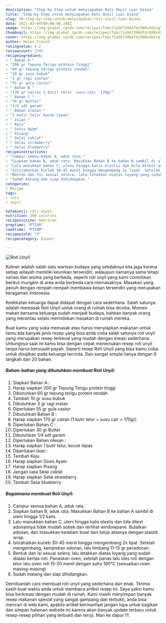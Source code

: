 ```yaml
---
description: "Step-by-Step untuk menyiapakan Roti Unyil Luar biasa"
title: "Step-by-Step untuk menyiapakan Roti Unyil Luar biasa"
slug: 39-step-by-step-untuk-menyiapakan-roti-unyil-luar-biasa
date: 2021-03-04T00:00:00.248Z
image: https://img-global.cpcdn.com/recipes/fabc71a5673964fd/680x482cq70/roti-unyil-foto-resep-utama.jpg
thumbnail: https://img-global.cpcdn.com/recipes/fabc71a5673964fd/680x482cq70/roti-unyil-foto-resep-utama.jpg
cover: https://img-global.cpcdn.com/recipes/fabc71a5673964fd/680x482cq70/roti-unyil-foto-resep-utama.jpg
author: Helen French
ratingvalue: 4.2
reviewcount: 2395
recipeingredient:
- " Bahan A "
- "200 gr Tepung Terigu protein tinggi"
- "60 gr tepung terigu protein rendah"
- "10 gr susu bubuk"
- "3 gr ragi instan"
- "55 gr gula castor"
- " Bahan B "
- "170 gr cairan 1 butir telur  susu cair  170gr"
- " Bahan C "
- "30 gr Butter"
- "1/4 sdt garam"
- " Bahan olesan "
- "1 butir telur kocok lepas"
- " Isian "
- " Keju"
- " Sosis Ayam"
- " Pisang"
- " Selai coklat"
- " Selai strawberry"
- " Selai blueberry"
recipeinstructions:
- "Campur semua bahan A, aduk rata."
- "Siapkan bahan B, aduk rata. Masukkan Bahan B ke bahan A sambil di uleni hingga 1/2 kalis."
- "Lalu masukkan bahan C, uleni hingga kalis elastis dan bila ditest adonannya tidak mudah sobek dan terlihat windowpane. Bulatkan adonan, dan masukkan kedalam bowl dan tutup atasnya dengan plastik wrap."
- "Istirahatkan kurleb 30-45 menit hingga mengembang 2x lipat. Setelah mengembang, kempiskan adonan, lalu timbang 11-15 gr peradonan."
- "Bentuk dan Isi sesuai selera, lalu letakkan diatas loyang yang sudah dialasi kertas roti. Panaskan oven, setelah panas lalu oles roti dengan telur lalu oven roti 15-20 menit dengan suhu 180°C (sesuaikan oven masing-masing)"
- "Sudah matang dan siap dihidangkan."
categories:
- Recipe
tags:
- roti
- unyil

katakunci: roti unyil 
nutrition: 300 calories
recipecuisine: American
preptime: "PT33M"
cooktime: "PT59M"
recipeyield: "3"
recipecategory: Dinner

---
```



![Roti Unyil](https://img-global.cpcdn.com/recipes/fabc71a5673964fd/680x482cq70/roti-unyil-foto-resep-utama.jpg)

Kuliner adalah salah satu warisan budaya yang setidaknya kita jaga karena setiap wilayah memiliki keunikan tersendiri, walaupun namanya sama tetapi variasi dan aroma yang berbeda, seperti roti unyil yang kami contohkan berikut mungkin di area anda berbeda cara memasaknya. Masakan yang penuh dengan rempah-rempah membawa kesan tersendiri yang merupakan keragaman Indonesia

Kedekatan keluarga dapat didapat dengan cara sederhana. Salah satunya adalah memasak Roti Unyil untuk orang di rumah bisa dicoba. Momen makan bersama keluarga sudah menjadi budaya, bahkan banyak orang yang merantau selalu merindukan masakan di rumah mereka.



Buat kamu yang suka memasak atau harus menyiapkan makanan untuk tamu ada banyak jenis resep yang bisa anda coba salah satunya roti unyil yang merupakan resep terkenal yang mudah dengan kreasi sederhana. Untungnya saat ini kamu bisa dengan cepat menemukan resep roti unyil tanpa harus bersusah payah.
Seperti resep Roti Unyil yang bisa kamu coba untuk disajikan pada keluarga tercinta. Dan sangat simple hanya dengan 6 langkah dan 20 bahan.


<!--inarticleads1-->

##### Bahan-bahan yang dibutuhkan membuat Roti Unyil:

1. Siapkan  Bahan A :
1. Harap siapkan 200 gr Tepung Terigu protein tinggi
1. Dibutuhkan 60 gr tepung terigu protein rendah
1. Tambah 10 gr susu bubuk
1. Dibutuhkan 3 gr ragi instan
1. Diperlukan 55 gr gula castor
1. Dibutuhkan  Bahan B :
1. Harap siapkan 170 gr cairan (1 butir telur + susu cair = 170gr)
1. Diperlukan  Bahan C :
1. Diperlukan 30 gr Butter
1. Dibutuhkan 1/4 sdt garam
1. Diperlukan  Bahan olesan :
1. Harap siapkan 1 butir telur, kocok lepas
1. Diperlukan  Isian :
1. Tambah  Keju
1. Harap siapkan  Sosis Ayam
1. Harap siapkan  Pisang
1. Jangan lupa  Selai coklat
1. Harap siapkan  Selai strawberry
1. Tambah  Selai blueberry




<!--inarticleads2-->

##### Bagaimana membuat  Roti Unyil:

1. Campur semua bahan A, aduk rata.
1. Siapkan bahan B, aduk rata. Masukkan Bahan B ke bahan A sambil di uleni hingga 1/2 kalis.
1. Lalu masukkan bahan C, uleni hingga kalis elastis dan bila ditest adonannya tidak mudah sobek dan terlihat windowpane. Bulatkan adonan, dan masukkan kedalam bowl dan tutup atasnya dengan plastik wrap.
1. Istirahatkan kurleb 30-45 menit hingga mengembang 2x lipat. Setelah mengembang, kempiskan adonan, lalu timbang 11-15 gr peradonan.
1. Bentuk dan Isi sesuai selera, lalu letakkan diatas loyang yang sudah dialasi kertas roti. Panaskan oven, setelah panas lalu oles roti dengan telur lalu oven roti 15-20 menit dengan suhu 180°C (sesuaikan oven masing-masing)
1. Sudah matang dan siap dihidangkan.




Demikianlah cara membuat roti unyil yang sederhana dan enak. Terima kasih buat waktu anda untuk membaca artikel resep ini. Saya yakin kamu bisa berkreasi dengan mudah di rumah. Kami masih menyimpan banyak resep makanan spesial yang sangat gampang dan terbukti, anda bisa mencari di web kami, apabila artikel bermanfaat jangan lupa untuk bagikan dan simpan halaman website ini karena akan banyak update terbaru untuk resep-resep pilihan yang terbukti dan teruji. Mari ke dapur !!!. 

